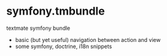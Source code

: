 symfony.tmbundle
================

textmate symfony bundle

* basic (but yet useful) navigation between action and view
* some symfony, doctrine, i18n snippets

